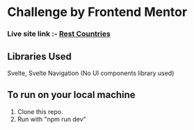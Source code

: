 # Challenge by Frontend Mentor

### Live site link :- [Rest Countries](https://countries-rest-svelte.netlify.app/) 

## Libraries Used 

Svelte, Svelte Navigation (No UI components library used) 

## To run on your local machine

1. Clone this repo. 
2. Run with "npm run dev"
